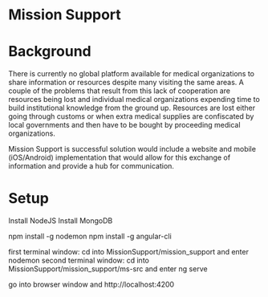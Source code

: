 # Mission Support

# Background
There is currently no global platform available for medical organizations to share information or resources despite many visiting the same areas. A couple of the problems that result from this lack of cooperation are resources being lost and individual medical organizations expending time to build institutional knowledge from the ground up. Resources are lost either going through customs or when extra medical supplies are confiscated by local governments and then have to be bought by proceeding medical organizations. 

Mission Support is successful solution would include a website and mobile (iOS/Android) implementation that would allow for this exchange of information and provide a hub for communication. 

# Setup
Install NodeJS
Install MongoDB

npm install -g nodemon
npm install -g angular-cli

first terminal window: cd into MissionSupport/mission_support and enter nodemon
second terminal window: cd into MissionSupport/mission_support/ms-src and enter ng serve

go into browser window and http://localhost:4200
